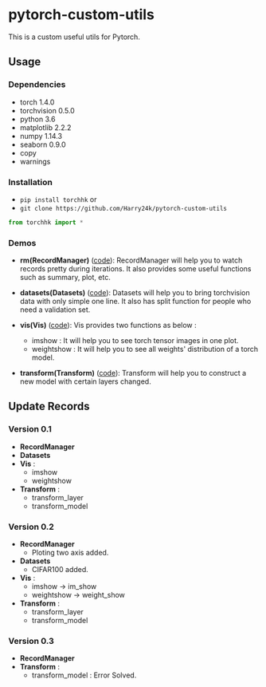 # pytorch-custom-utils

This is a custom useful utils for Pytorch.

## Usage

### Dependencies

- torch 1.4.0
- torchvision 0.5.0
- python 3.6
- matplotlib 2.2.2
- numpy 1.14.3
- seaborn 0.9.0
- copy
- warnings

### Installation

- `pip install torchhk` or
- `git clone https://github.com/Harry24k/pytorch-custom-utils`

```python
from torchhk import *
```

### Demos
* **rm(RecordManager)** ([code](https://github.com/Harry24k/pytorch-custom-utils/blob/master/demo/RecordManager.ipynb)): 
RecordManager will help you to watch records pretty during iterations. It also provides some useful functions such as summary, plot, etc.

* **datasets(Datasets)** ([code](https://github.com/Harry24k/pytorch-custom-utils/blob/master/demo/Datasets.ipynb)): 
Datasets will help you to bring torchvision data with only simple one line. It also has split function for people who need a validation set. 

* **vis(Vis)** ([code](https://github.com/Harry24k/pytorch-custom-utils/blob/master/demo/Vis.ipynb)): 
Vis provides two functions as below :
    * imshow : It will help you to see torch tensor images in one plot.
    * weightshow : It will help you to see all weights' distribution of a torch model.

* **transform(Transform)** ([code](https://github.com/Harry24k/pytorch-custom-utils/blob/master/demo/Transform.ipynb)): 
Transform will help you to construct a new model with certain layers changed.

## Update Records

### Version 0.1
* **RecordManager**
* **Datasets**
* **Vis** : 
    * imshow
    * weightshow
* **Transform** :
    * transform_layer
    * transform_model

### Version 0.2
* **RecordManager**
    * Ploting two axis added.
* **Datasets**
    * CIFAR100 added.
* **Vis** : 
    * imshow -> im_show 
    * weightshow -> weight_show 
* **Transform** :
    * transform_layer
    * transform_model

### Version 0.3
* **RecordManager**
* **Transform** :
    * transform_model : Error Solved. 
